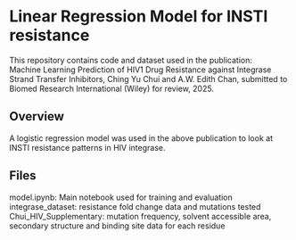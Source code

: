 # Linear Regression Model for INSTI resistance

This repository contains code and dataset used in the publication:  
Machine Learning Prediction of HIV1 Drug Resistance against Integrase Strand Transfer Inhibitors, Ching Yu Chui and A.W. Edith Chan, submitted to Biomed Research International (Wiley) for review, 2025.

## Overview
A logistic regression model was used in the above publication to look at INSTI resistance patterns in HIV integrase.

## Files
model.ipynb: Main notebook used for training and evaluation  
integrase_dataset: resistance fold change data and mutations tested  
Chui_HIV_Supplementary: mutation frequency, solvent accessible area, secondary structure and binding site data for each residue
